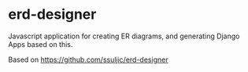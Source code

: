 erd-designer
============

Javascript application for creating ER diagrams, and generating Django Apps based on this.

Based on https://github.com/ssuljic/erd-designer
